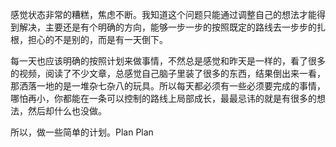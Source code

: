 感觉状态非常的糟糕，焦虑不断。我知道这个问题只能通过调整自己的想法才能得到解决，主要还是有个明确的方向，能够一步一步的按照既定的路线去一步步的扎根，担心的不是别的，而是有一天倒下。

每一天也应该明确的按照计划来做事情，不然总是感觉和昨天是一样的，看了很多的视频，阅读了不少文章，总感觉自己脑子里装了很多的东西，结果倒出来一看，那洒落一地的是一堆杂七杂八的玩具。所以每天都必须有一些必须要完成的事情，哪怕再小，你都能在一条可以控制的路线上局部成长，最最忌讳的就是有很多的想法，然后却什么也没做。

所以，做一些简单的计划。Plan Plan